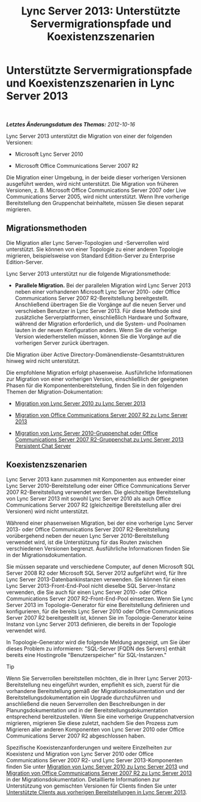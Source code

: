 ﻿---
title: 'Lync Server 2013: Unterstützte Servermigrationspfade und Koexistenzszenarien'
TOCTitle: Unterstützte Servermigrationspfade und Koexistenzszenarien
ms:assetid: 2a6a730f-7f80-45f9-9540-3edfdaa265fb
ms:mtpsurl: https://technet.microsoft.com/de-de/library/Gg425764(v=OCS.15)
ms:contentKeyID: 49293507
ms.date: 05/19/2016
mtps_version: v=OCS.15
ms.translationtype: HT
---

# Unterstützte Servermigrationspfade und Koexistenzszenarien in Lync Server 2013

 

_**Letztes Änderungsdatum des Themas:** 2012-10-16_

Lync Server 2013 unterstützt die Migration von einer der folgenden Versionen:

  - Microsoft Lync Server 2010

  - Microsoft Office Communications Server 2007 R2

Die Migration einer Umgebung, in der beide dieser vorherigen Versionen ausgeführt werden, wird nicht unterstützt. Die Migration von früheren Versionen, z. B. Microsoft Office Communications Server 2007 oder Live Communications Server 2005, wird nicht unterstützt. Wenn Ihre vorherige Bereitstellung den Gruppenchat beinhaltete, müssen Sie diesen separat migrieren.

## Migrationsmethoden

Die Migration aller Lync Server-Topologien und -Serverrollen wird unterstützt. Sie können von einer Topologie zu einer anderen Topologie migrieren, beispielsweise von Standard Edition-Server zu Enterprise Edition-Server.

Lync Server 2013 unterstützt nur die folgende Migrationsmethode:

  -   
    **Parallele Migration.** Bei der parallelen Migration wird Lync Server 2013 neben einer vorhandenen Microsoft Lync Server 2010- oder Office Communications Server 2007 R2-Bereitstellung bereitgestellt. Anschließend übertragen Sie die Vorgänge auf die neuen Server und verschieben Benutzer in Lync Server 2013. Für diese Methode sind zusätzliche Serverplattformen, einschließlich Hardware und Software, während der Migration erforderlich, und die System- und Poolnamen lauten in der neuen Konfiguration anders. Wenn Sie die vorherige Version wiederherstellen müssen, können Sie die Vorgänge auf die vorherigen Server zurück übertragen.

Die Migration über Active Directory-Domänendienste-Gesamtstrukturen hinweg wird nicht unterstützt.

Die empfohlene Migration erfolgt phasenweise. Ausführliche Informationen zur Migration von einer vorherigen Version, einschließlich der geeigneten Phasen für die Komponentenbereitstellung, finden Sie in den folgenden Themen der Migration-Dokumentation:

  - [Migration von Lync Server 2010 zu Lync Server 2013](migration-from-lync-server-2010-to-lync-server-2013.md)

  - [Migration von Office Communications Server 2007 R2 zu Lync Server 2013](migration-from-office-communications-server-2007-r2-to-lync-server-2013.md)

  - [Migration von Lync Server 2010-Gruppenchat oder Office Communications Server 2007 R2-Gruppenchat zu Lync Server 2013 Persistent Chat Server](migration-from-lync-server-2010-group-chat-or-office-communications-server-2007-r2-group-chat-to-lync-server-2013-persistent-chat-server.md)

## Koexistenzszenarien

Lync Server 2013 kann zusammen mit Komponenten aus entweder einer Lync Server 2010-Bereitstellung oder einer Office Communications Server 2007 R2-Bereitstellung verwendet werden. Die gleichzeitige Bereitstellung von Lync Server 2013 mit sowohl Lync Server 2010 als auch Office Communications Server 2007 R2 (gleichzeitige Bereitstellung aller drei Versionen) wird nicht unterstützt.

Während einer phasenweisen Migration, bei der eine vorherige Lync Server 2013- oder Office Communications Server 2007 R2-Bereitstellung vorübergehend neben der neuen Lync Server 2010-Bereitstellung verwendet wird, ist die Unterstützung für das Routen zwischen verschiedenen Versionen begrenzt. Ausführliche Informationen finden Sie in der Migrationsdokumentation.

Sie müssen separate und verschiedene Computer, auf denen Microsoft SQL Server 2008 R2 oder Microsoft SQL Server 2012 aufgeführt wird, für Ihre Lync Server 2013-Datenbankinstanzen verwenden. Sie können für einen Lync Server 2013-Front-End-Pool nicht dieselbe SQL Server-Instanz verwenden, die Sie auch für einen Lync Server 2010- oder Office Communications Server 2007 R2-Front-End-Pool einsetzen. Wenn Sie Lync Server 2013 im Topologie-Generator für eine Bereitstellung definieren und konfigurieren, für die bereits Lync Server 2010 oder Office Communications Server 2007 R2 bereitgestellt ist, können Sie im Topologie-Generator keine Instanz von Lync Server 2013 definieren, die bereits in der Topologie verwendet wird.

In Topologie-Generator wird die folgende Meldung angezeigt, um Sie über dieses Problem zu informieren: "SQL-Server \[FQDN des Servers\] enthält bereits eine Hostingrolle "Benutzerspeicher" für SQL-Instanzen."


> [!TIP]
> Wenn Sie Serverrollen bereitstellen möchten, die in Ihrer Lync Server 2013-Bereitstellung neu eingeführt wurden, empfiehlt es sich, zuerst für die vorhandene Bereitstellung gemäß der Migrationsdokumentation und der Bereitstellungsdokumentation ein Upgrade durchzuführen und anschließend die neuen Serverrollen den Beschreibungen in der Planungsdokumentation und in der Bereitstellungsdokumentation entsprechend bereitzustellen. Wenn Sie eine vorherige Gruppenchatversion migrieren, migrieren Sie diese zuletzt, nachdem Sie den Prozess zum Migrieren aller anderen Komponenten von Lync Server 2010 oder Office Communications Server 2007 R2 abgeschlossen haben.



Spezifische Koexistenzanforderungen und weitere Einzelheiten zur Koexistenz und Migration von Lync Server 2010 oder Office Communications Server 2007 R2- und Lync Server 2013-Komponenten finden Sie unter [Migration von Lync Server 2010 zu Lync Server 2013](migration-from-lync-server-2010-to-lync-server-2013.md) und [Migration von Office Communications Server 2007 R2 zu Lync Server 2013](migration-from-office-communications-server-2007-r2-to-lync-server-2013.md) in der Migrationsdokumentation. Detaillierte Informationen zur Unterstützung von gemischten Versionen für Clients finden Sie unter [Unterstützte Clients aus vorherigen Bereitstellungen in Lync Server 2013](lync-server-2013-supported-clients-from-previous-deployments.md).

